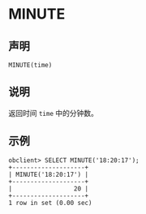 MINUTE
===========================



声明
-----------------------

```unknow
MINUTE(time)
```



说明
-----------------------

返回时间 `time` 中的分钟数。

示例
-----------------------

```unknow
obclient> SELECT MINUTE('18:20:17');
+--------------------+
| MINUTE('18:20:17') |
+--------------------+
|                 20 |
+--------------------+
1 row in set (0.00 sec)
```
